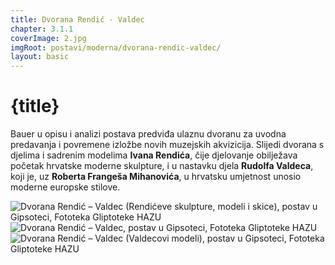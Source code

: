 ```yaml
---
title: Dvorana Rendić - Valdec
chapter: 3.1.1
coverImage: 2.jpg
imgRoot: postavi/moderna/dvorana-rendic-valdec/
layout: basic
---
```


# {title}

Bauer u opisu i analizi postava predviđa ulaznu dvoranu za uvodna predavanja i povremene izložbe novih muzejskih akvizicija. Slijedi dvorana s djelima i sadrenim modelima **Ivana Rendića**, čije djelovanje obilježava početak hrvatske moderne skulpture, i u nastavku djela **Rudolfa Valdeca**, koji je, uz **Roberta Frangeša Mihanovića**, u hrvatsku umjetnost unosio moderne europske stilove.

![Dvorana Rendić &ndash; Valdec (Rendićeve skulpture, modeli i skice), postav u Gipsoteci, Fototeka Gliptoteke HAZU]({imgRoot}3.jpg 'Rendićeve skulpture, modeli i skice')
![Dvorana Rendić &ndash; Valdec, postav u Gipsoteci, Fototeka Gliptoteke HAZU]({imgRoot}2.jpg 'Dvorana Rendić -- Valdec')
![Dvorana Rendić &ndash; Valdec (Valdecovi modeli),  postav u Gipsoteci, Fototeka Gliptoteke HAZU]({imgRoot}1.jpg 'Valdecovi modeli')

